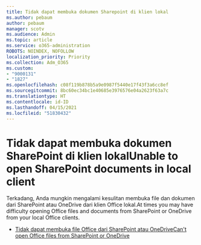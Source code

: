 ```yaml
---
title: Tidak dapat membuka dokumen Sharepoint di klien lokal
ms.author: pebaum
author: pebaum
manager: scotv
ms.audience: Admin
ms.topic: article
ms.service: o365-administration
ROBOTS: NOINDEX, NOFOLLOW
localization_priority: Priority
ms.collection: Adm_O365
ms.custom:
- "9000131"
- "1827"
ms.openlocfilehash: c08f119b878b5a9e0987f5440e17f43f3a6cc8ef
ms.sourcegitcommit: 8bc60ec34bc1e40685e3976576e04a2623f63a7c
ms.translationtype: HT
ms.contentlocale: id-ID
ms.lasthandoff: 04/15/2021
ms.locfileid: "51830432"
---
```

# <a name="unable-to-open-sharepoint-documents-in-local-client"></a><span data-ttu-id="f932a-102">Tidak dapat membuka dokumen SharePoint di klien lokal</span><span class="sxs-lookup"><span data-stu-id="f932a-102">Unable to open SharePoint documents in local client</span></span>

<span data-ttu-id="f932a-103">Terkadang, Anda mungkin mengalami kesulitan membuka file dan dokumen dari SharePoint atau OneDrive dari klien Office lokal.</span><span class="sxs-lookup"><span data-stu-id="f932a-103">At times you may have difficulty opening Office files and documents from SharePoint or OneDrive from your local Office clients.</span></span>

- [<span data-ttu-id="f932a-104">Tidak dapat membuka file Office dari SharePoint atau OneDrive</span><span class="sxs-lookup"><span data-stu-id="f932a-104">Can't open Office files from SharePoint or OneDrive</span></span>](https://docs.microsoft.com/sharepoint/troubleshoot/administration/cant-open-office-files)
